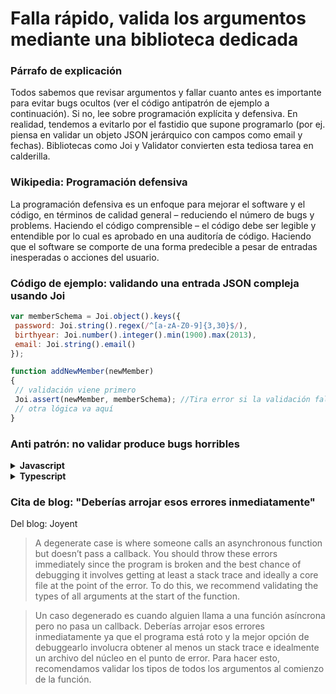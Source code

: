 # Falla rápido, valida los argumentos mediante una biblioteca dedicada

### Párrafo de explicación

Todos sabemos que revisar argumentos y fallar cuanto antes es importante para evitar bugs ocultos (ver el código antipatrón de ejemplo a continuación). Si no, lee sobre programación explícita y defensiva. En realidad, tendemos a evitarlo por el fastidio que supone programarlo (por ej. piensa en validar un objeto JSON jerárquico con campos como email y fechas). Bibliotecas como Joi y Validator convierten esta tediosa tarea en calderilla.

### Wikipedia: Programación defensiva

La programación defensiva es un enfoque para mejorar el software y el código, en términos de calidad general – reduciendo el número de bugs y problems. Haciendo el código comprensible – el código debe ser legible y entendible por lo cual es aprobado en una auditoría de código. Haciendo que el software se comporte de una forma predecible a pesar de entradas inesperadas o acciones del usuario.

### Código de ejemplo: validando una entrada JSON compleja usando Joi

```javascript
var memberSchema = Joi.object().keys({
 password: Joi.string().regex(/^[a-zA-Z0-9]{3,30}$/),
 birthyear: Joi.number().integer().min(1900).max(2013),
 email: Joi.string().email()
});

function addNewMember(newMember)
{
 // validación viene primero
 Joi.assert(newMember, memberSchema); //Tira error si la validación falla
 // otra lógica va aquí
}

```

### Anti patrón: no validar produce bugs horribles

<details>
<summary><strong>Javascript</strong></summary>

```javascript
// Si el descuento es positivo, redirigimos al usuario a imprimir sus cupones de descuento
function redirectToPrintDiscount(httpResponse, member, discount) {
    if (discount != 0) {
        httpResponse.redirect(`/discountPrintView/${member.id}`);
    }
}

redirectToPrintDiscount(httpResponse, someMember);
// Olvidamos pasar el parámetro descuento ¿Porqué rayos el usuario fue redirigido a la pantalla de descuento?
```
</details>

<details>
<summary><strong>Typescript</strong></summary>

```typescript
// Si el descuento es positivo, redirigimos al usuario a imprimir sus cupones de descuento
function redirectToPrintDiscount(httpResponse: Response, member: Member, discount: number) {
  if (discount != 0) {
    httpResponse.redirect(`/discountPrintView/${member.id}`);
  }
}

redirectToPrintDiscount(httpResponse, someMember, -12);
// We passed a negative parameter discount, why the heck was the user redirected to the discount screen?
//Pasamos un valor de descuento negativo, ¿Porqué rayos el usuario fue redirigido a la pantalla de descuento?
```
</details>

### Cita de blog: "Deberías arrojar esos errores inmediatamente"

Del blog: Joyent

> A degenerate case is where someone calls an asynchronous function but doesn’t pass a callback. You should throw these errors immediately since the program is broken and the best chance of debugging it involves getting at least a stack trace and ideally a core file at the point of the error. To do this, we recommend validating the types of all arguments at the start of the function.

> Un caso degenerado es cuando alguien llama a una función asíncrona pero no pasa un callback. Deberías arrojar esos errores inmediatamente ya que el programa está roto y la mejor opción de debuggearlo involucra obtener al menos un stack trace e idealmente un archivo del núcleo en el punto de error. Para hacer esto, recomendamos validar los tipos de todos los argumentos al comienzo de la función.
